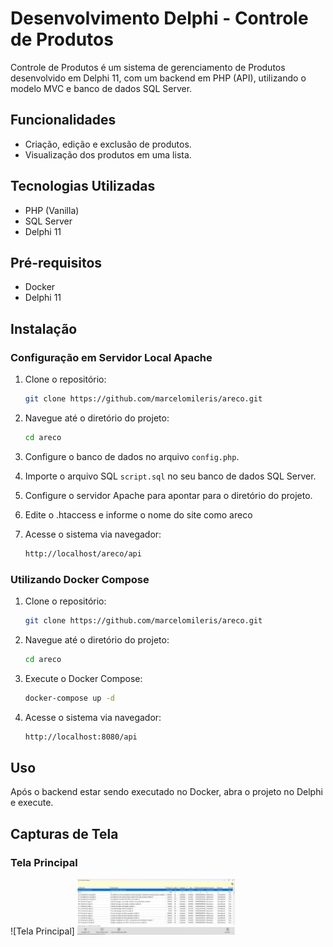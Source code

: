 
# Desenvolvimento Delphi - Controle de Produtos

Controle de Produtos é um sistema de gerenciamento de Produtos desenvolvido em Delphi 11, com um backend em PHP (API), utilizando o modelo MVC e banco de dados SQL Server.

## Funcionalidades

-   Criação, edição e exclusão de produtos.
-   Visualização dos produtos em uma lista.

## Tecnologias Utilizadas

-   PHP (Vanilla)
-   SQL Server
-   Delphi 11

## Pré-requisitos

-   Docker
-   Delphi 11

## Instalação

### Configuração em Servidor Local Apache

1. Clone o repositório:

    ```sh
    git clone https://github.com/marcelomileris/areco.git
    ```

2. Navegue até o diretório do projeto:

    ```sh
    cd areco
    ```

3. Configure o banco de dados no arquivo `config.php`.

4. Importe o arquivo SQL `script.sql` no seu banco de dados SQL Server.

5. Configure o servidor Apache para apontar para o diretório do projeto.

6. Edite o .htaccess e informe o nome do site como areco

7. Acesse o sistema via navegador:
    ```sh
    http://localhost/areco/api
    ```

### Utilizando Docker Compose

1. Clone o repositório:

    ```sh
    git clone https://github.com/marcelomileris/areco.git
    ```

2. Navegue até o diretório do projeto:

    ```sh
    cd areco
    ```

3. Execute o Docker Compose:

    ```sh
    docker-compose up -d
    ```

4. Acesse o sistema via navegador:
    ```sh
    http://localhost:8080/api
    ```

## Uso

Após o backend estar sendo executado no Docker, abra o projeto no Delphi e execute.

## Capturas de Tela

### Tela Principal

![Tela Principal]
<img src="./blob/sistema.jpg" width="50%"/><br>

